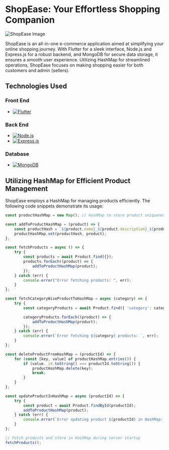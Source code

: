 # ShopEase: Your Effortless Shopping Companion

![ShopEase Image](https://res.cloudinary.com/dnkkh5vuz/image/upload/v1704032008/nrbiurn3c1ap2xklfncx.jpg)

ShopEase is an all-in-one e-commerce application aimed at simplifying your online shopping journey. With Flutter for a sleek interface, Node.js and Express.js for a robust backend, and MongoDB for secure data storage, it ensures a smooth user experience. Utilizing HashMap for streamlined operations, ShopEase focuses on making shopping easier for both customers and admin (sellers).

## Technologies Used

### Front End
- [![Flutter](https://img.shields.io/badge/Flutter-02569B?style=flat-square&logo=flutter&logoColor=white)](https://flutter.dev/)

### Back End
- [![Node.js](https://img.shields.io/badge/Node.js-43853D?style=flat-square&logo=node.js&logoColor=white)](https://nodejs.org/)
- [![Express.js](https://img.shields.io/badge/Express.js-000000?style=flat-square&logo=express&logoColor=white)](https://expressjs.com/)

### Database
- [![MongoDB](https://img.shields.io/badge/MongoDB-4EA94B?style=flat-square&logo=mongodb&logoColor=white)](https://www.mongodb.com/)

## Utilizing HashMap for Efficient Product Management

ShopEase employs a HashMap for managing products efficiently. The following code snippets demonstrate its usage:

```javascript
const productHashMap = new Map(); // HashMap to store product uniqueness

const addToProductHashMap = (product) => {
    const productHash = `${product.name}_${product.description}_${product.images}_${product.category}_${product.price}`;
    productHashMap.set(productHash, product);
};

const fetchProducts = async () => {
    try {
        const products = await Product.find({});
        products.forEach((product) => {
            addToProductHashMap(product);
        });
    } catch (err) {
        console.error("Error fetching products: ", err);
    }
};

const fetchCategoryWiseProductToHashMap = async (category) => {
    try {
        const categoryProducts = await Product.find({ 'category': category });

        categoryProducts.forEach((product) => {
            addToProductHashMap(product);
        });
    } catch (err) {
        console.error(`Error fetching ${category} products: `, err);
    }
};

const deleteProductFromHashMap = (productId) => {
    for (const [key, value] of productHashMap.entries()) {
        if (value._id.toString() === productId.toString()) {
            productHashMap.delete(key);
            break;
        }
    }
};

const updateProductInHashMap = async (productId) => {
    try {
        const product = await Product.findById(productId);
        addToProductHashMap(product);
    } catch (err) {
        console.error(`Error updating product ${productId} in HashMap: `, err);
    }
};

// Fetch products and store in HashMap during server startup
fetchProducts();
